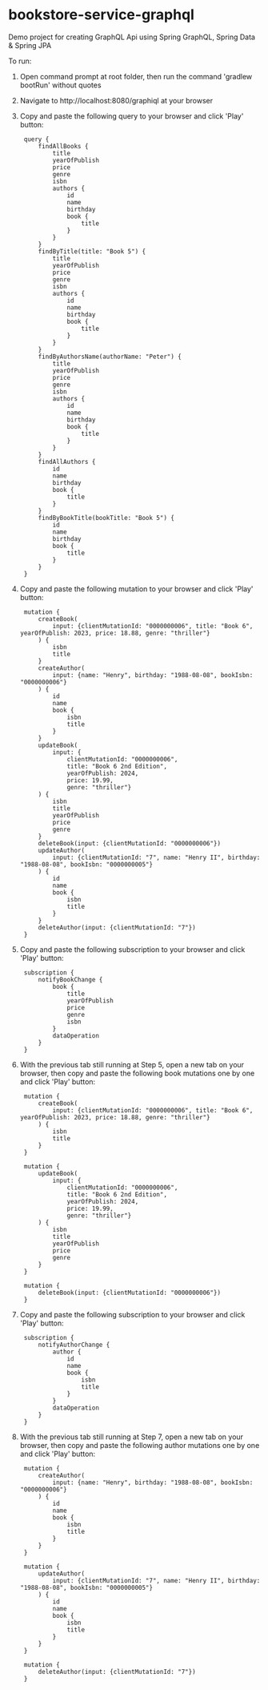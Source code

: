# bookstore-service-graphql
Demo project for creating GraphQL Api using Spring GraphQL, Spring Data & Spring JPA

To run:

1) Open command prompt at root folder, then run the command 'gradlew bootRun' without quotes
2) Navigate to http://localhost:8080/graphiql at your browser
3) Copy and paste the following query to your browser and click 'Play' button:

        query {
            findAllBooks {
                title
                yearOfPublish
                price
                genre
                isbn
                authors {
                    id
                    name
                    birthday
                    book {
                        title
                    }
                }
            }
            findByTitle(title: "Book 5") {
                title
                yearOfPublish
                price
                genre
                isbn
                authors {
                    id
                    name
                    birthday
                    book {
                        title
                    }
                }
            }
            findByAuthorsName(authorName: "Peter") {
                title
                yearOfPublish
                price
                genre
                isbn
                authors {
                    id
                    name
                    birthday
                    book {
                        title
                    }
                }
            }
            findAllAuthors {
                id
                name
                birthday
                book {
                    title
                }
            }
            findByBookTitle(bookTitle: "Book 5") {
                id
                name
                birthday
                book {
                    title
                }
            }
        }

4) Copy and paste the following mutation to your browser and click 'Play' button:

        mutation {
            createBook(
                input: {clientMutationId: "0000000006", title: "Book 6", yearOfPublish: 2023, price: 18.88, genre: "thriller"}
            ) {
                isbn
                title
            }
            createAuthor(
                input: {name: "Henry", birthday: "1988-08-08", bookIsbn: "0000000006"}
            ) {
                id
                name
                book {
                    isbn
                    title
                }
            }
            updateBook(
                input: {
                    clientMutationId: "0000000006", 
                    title: "Book 6 2nd Edition", 
                    yearOfPublish: 2024, 
                    price: 19.99, 
                    genre: "thriller"}
            ) {
                isbn
                title
                yearOfPublish
                price
                genre
            }
            deleteBook(input: {clientMutationId: "0000000006"})
            updateAuthor(
                input: {clientMutationId: "7", name: "Henry II", birthday: "1988-08-08", bookIsbn: "0000000005"}
            ) {
                id
                name
                book {
                    isbn
                    title
                }
            }
            deleteAuthor(input: {clientMutationId: "7"})
        }
5) Copy and paste the following subscription to your browser and click 'Play' button:

        subscription {
            notifyBookChange {
                book {
                    title
                    yearOfPublish
                    price
                    genre
                    isbn
                }
                dataOperation
            }
        }

6) With the previous tab still running at Step 5, open a new tab on your browser, then copy and paste the following book mutations one by one and click 'Play' button: 

        mutation {
            createBook(
                input: {clientMutationId: "0000000006", title: "Book 6", yearOfPublish: 2023, price: 18.88, genre: "thriller"}
            ) {
                isbn
                title
            }
        }

        mutation {
            updateBook(
                input: {
                    clientMutationId: "0000000006", 
                    title: "Book 6 2nd Edition", 
                    yearOfPublish: 2024, 
                    price: 19.99, 
                    genre: "thriller"}
            ) {
                isbn
                title
                yearOfPublish
                price
                genre
            }
        }

        mutation {
            deleteBook(input: {clientMutationId: "0000000006"})
        }

7) Copy and paste the following subscription to your browser and click 'Play' button:

        subscription {
            notifyAuthorChange {
                author {
                    id
                    name
                    book {
                        isbn
                        title
                    }
                }
                dataOperation
            }
        }

8) With the previous tab still running at Step 7, open a new tab on your browser, then copy and paste the following author mutations one by one and click 'Play' button:

        mutation {
            createAuthor(
                input: {name: "Henry", birthday: "1988-08-08", bookIsbn: "0000000006"}
            ) {
                id
                name
                book {
                    isbn
                    title
                }
            }
        }

        mutation {
            updateAuthor(
                input: {clientMutationId: "7", name: "Henry II", birthday: "1988-08-08", bookIsbn: "0000000005"}
            ) {
                id
                name
                book {
                    isbn
                    title
                }
            }
        }

        mutation {
            deleteAuthor(input: {clientMutationId: "7"})
        }
